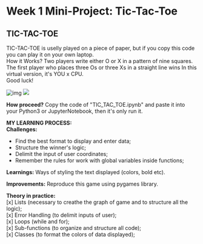 # Week 1 Mini-Project: Tic-Tac-Toe
## TIC-TAC-TOE

TIC-TAC-TOE is uselly played on a piece of paper, but if you copy this code you can play it on your own laptop.<br />
How it Works? Two players write either O or X in a pattern of nine squares. The first player who places three Os or three Xs in a straight line wins
In this virtual version, it's YOU x CPU.<br />
Good luck!<br />

![img](https://i.imgur.com/SWSuAnY.jpg)
![](https://media0.giphy.com/media/JTtbeZQ5PREQFzohgC/giphy.gif)

<b>How proceed?</b> Copy the code of "TIC_TAC_TOE.ipynb" and paste it into your Python3 or JupyterNotebook, then it's only run it.

<b>MY LEARNING PROCESS:</b><br />
<b>Challenges:</b>
- Find the best format to display and enter data;
- Structure the winner's logic;
- Delimit the input of user coordinates;
- Remember the rules for work with global variables inside functions; 

<b>Learnings:</b>
Ways of styling the text displayed (colors, bold etc).

<b>Improvements:</b>
Reproduce this game using pygames library.

<b>Theory in practice:</b><br />
[x] Lists (necessary to creathe the graph of game and to structure all the logic);<br />
[x] Error Handling (to delimit inputs of user);<br />
[x] Loops (while and for);<br />
[x] Sub-functions (to organize and structure all code);<br />
[x] Classes (to format the colors of data displayed);<br />


